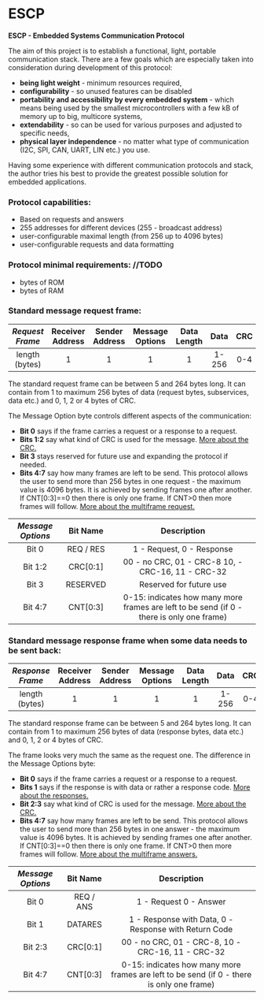 # ESCP
**ESCP - Embedded Systems Communication Protocol**

The aim of this project is to establish a functional, light, portable communication stack.
There are a few goals which are especially taken into consideration during development of this protocol:
 - **being light weight** - minimum resources required,
 - **configurability** - so unused features can be disabled
 - **portability and accessibility by every embedded system** - which means being used by the smallest microcontrollers with a few kB of memory up to big, multicore systems,
 - **extendability** - so can be used for various purposes and adjusted to specific needs,
 - **physical layer independence** - no matter what type of communication (I2C, SPI, CAN, UART, LIN etc.) you use.
 
Having some experience with different communication protocols and stack, the author tries his best to provide the greatest possible solution for embedded applications.


### Protocol capabilities:
 - Based on requests and answers
 - 255 addresses for different devices (255 - broadcast address)
 - user-configurable maximal length (from 256 up to 4096 bytes)
 - user-configurable requests and data formatting
 
 
### Protocol minimal requirements: //TODO
 - bytes of ROM
 - bytes of RAM


### Standard message request frame:

| ***Request Frame*** | Receiver Address | Sender Address | Message Options | Data Length |  Data | CRC |
|:-------------------:|:----------------:|:--------------:|:---------------:|:-----------:|:-----:|:---:|
|    length (bytes)   |         1        |        1       |        1        |      1      | 1-256 | 0-4 |

The standard request frame can be between 5 and 264 bytes long. It can contain from 1 to maximum 256 bytes of data (request bytes, subservices, data etc.) and 0, 1, 2 or 4 bytes of CRC.

The Message Option byte controls different aspects of the communication:
 - **Bit 0** says if the frame carries a request or a response to a request.
 - **Bits 1:2** say what kind of CRC is used for the message. [More about the CRC.](docs/CRC.md)
 - **Bit 3** stays reserved for future use and expanding the protocol if needed.
 - **Bits 4:7** say how many frames are left to be send. This protocol allows the user to send more than 256 bytes in one request - the maximum value is 4096 bytes. It is achieved by sending frames one after another. If CNT[0:3]==0 then there is only one frame. If CNT>0 then more frames will follow. [More about the multiframe request.](docs/DUMMY.md)

| ***Message Options*** |  Bit Name |                                         Description                                        |
|:---------------------:|:---------:|:------------------------------------------------------------------------------------------:|
| Bit 0                 | REQ / RES |                                  1 - Request, 0 - Response                                 |
| Bit 1:2               | CRC[0:1]  |                      00 - no CRC, 01 - CRC-8 10, - CRC-16, 11 - CRC-32                     |
| Bit 3                 | RESERVED  |                                   Reserved for future use                                  |
| Bit 4:7               | CNT[0:3]  |  0-15: indicates how many more frames are left to be send (if 0 - there is only one frame) |



### Standard message response frame when some data needs to be sent back:

| ***Response Frame*** | Receiver Address | Sender Address | Message Options | Data Length |  Data | CRC |
|:--------------------:|:----------------:|:--------------:|:---------------:|:-----------:|:-----:|:---:|
|    length (bytes)    |         1        |        1       |        1        |      1      | 1-256 | 0-4 |

The standard response frame can be between 5 and 264 bytes long. It can contain from 1 to maximum 256 bytes of data (response bytes, data etc.) and 0, 1, 2 or 4 bytes of CRC.

The frame looks very much the same as the request one. The difference in the Message Options byte:
 - **Bit 0** says if the frame carries a request or a response to a request.
 - **Bits 1** says if the response is with data or rather a response code. [More about the responses.](docs/DUMMY.md)
 - **Bit 2:3** say what kind of CRC is used for the message. [More about the CRC.](docs/CRC.md)
 - **Bits 4:7** say how many frames are left to be send. This protocol allows the user to send more than 256 bytes in one answer - the maximum value is 4096 bytes. It is achieved by sending frames one after another. If CNT[0:3]==0 then there is only one frame. If CNT>0 then more frames will follow. [More about the multiframe answers.](docs/DUMMY.md)

| ***Message Options*** |  Bit Name |                                        Description                                        |
|:---------------------:|:---------:|:-----------------------------------------------------------------------------------------:|
| Bit 0                 | REQ / ANS |                                  1 - Request 0 - Answer                                   |
| Bit 1                 | DATARES   |                   1 - Response with Data, 0 - Response with Return Code                   |
| Bit 2:3               | CRC[0:1]  |                     00 - no CRC, 01 - CRC-8, 10 - CRC-16, 11 - CRC-32                     |
| Bit 4:7               | CNT[0:3]  | 0-15: indicates how many more frames are left to be send (if 0 - there is only one frame) |




